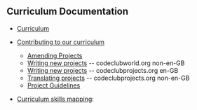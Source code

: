 ## Curriculum Documentation

+ [Curriculum](curriculum.md)


+ [Contributing to our curriculum](contributing.md)
  + [Amending Projects](amending.md)
  + [Writing new projects](projects.md) -- codeclubworld.org non-en-GB
  + [Writing new projects](projects.md) -- codeclubprojects.org en-GB
  + [Translating projects](translating.md) -- codeclubprojects.org non-en-GB
  + [Project Guidelines](project-guidelines.md)


+ [Curriculum skills mapping](mapintro.md):

